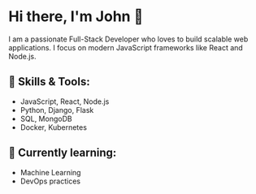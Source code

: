 # Hi there, I'm John 👋

I am a passionate Full-Stack Developer who loves to build scalable web applications. I focus on modern JavaScript frameworks like React and Node.js.

## 🚀 Skills & Tools:
- JavaScript, React, Node.js
- Python, Django, Flask
- SQL, MongoDB
- Docker, Kubernetes

## 🌱 Currently learning:
- Machine Learning
- DevOps practices
